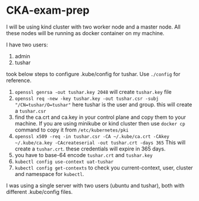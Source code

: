 # CKA-exam-prep

I will be using kind cluster with two worker node and a master node. All these nodes will be running as docker container on my machine.

I have two users:  
1. admin
2. tushar 

took below steps to configure .kube/config for tushar. Use `./config` for reference.

1. `openssl genrsa -out tushar.key 2048` will create `tushar.key` file
2. `openssl req -new -key tushar.key -out tushar.csr -subj "/CN=tushar/O=tushar"`  here tushar is the user and group. this will create a `tushar.csr` 
3. find the ca.crt and ca.key in your control plane and copy them to your machine. If you are using minikube or kind cluster then use `docker cp` command to copy it from `/etc/kubernetes/pki`
4. `openssl x509 -req -in tushar.csr -CA ~/.kube/ca.crt -CAkey ~/.kube/ca.key -CAcreateserial -out tushar.crt -days 365` This will create a `tushar.crt`. these credentials will expire in 365 days.
5. you have to base-64 encode `tushar.crt` and `tushar.key` 
6. `kubectl config use-context uat-tushar` 
7. `kubectl config get-contexts` to check you current-context, user, cluster and namespace for `kubectl`.

I was using a single server with two users (ubuntu and tushar), both with different .kube/config files. 


